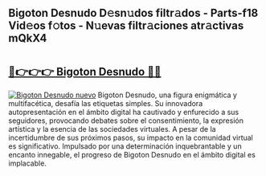 ## Bigoton Desnudo D𝚎sn𝚞dos filtr𝚊dos - Parts-f18 Vid𝚎os f𝚘tos - N𝚞evas filtr𝚊ciones atr𝚊ctivas mQkX4

# <h2><a href="http://mb5jaq.tromn.icu/?c=Bigoton+Desnudo">🔗👉👉👉 Bigoton Desnudo 🔗🔗</a></h2>

[![Bigoton Desnudo nuevo](https://i.imgur.com/pEAQMta.gif)](http://mb5jaq.tromn.icu/?c=Bigoton+Desnudo)
Bigoton Desnudo, una figura enigmática y multifacética, desafía las etiquetas simples. Su innovadora autopresentación en el ámbito digital ha cautivado y enfurecido a sus seguidores, provocando debates sobre el consentimiento, la expresión artística y la esencia de las sociedades virtuales. A pesar de la incertidumbre de sus próximos pasos, su impacto en la comunidad virtual es significativo. Impulsado por una determinación inquebrantable y un encanto innegable, el progreso de Bigoton Desnudo en el ámbito digital es implacable.

